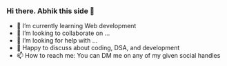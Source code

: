 ### Hi there. Abhik this side 👋

<!--
**Abhiksahu3092/Abhiksahu3092** is a ✨ _special_ ✨ repository because its `README.md` (this file) appears on your GitHub profile.-->
- 🌱 I’m currently learning Web development
- 👯 I’m looking to collaborate on ...
- 🤔 I’m looking for help with ...
- 💬 Happy to discuss about coding, DSA, and development
- 📫 How to reach me: You can DM me on any of my given social handles



